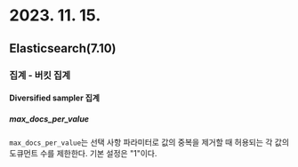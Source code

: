 # 2023. 11. 15.

## Elasticsearch(7.10)

### 집계 - 버킷 집계

#### Diversified sampler 집계

##### max_docs_per_value

`max_docs_per_value`는 선택 사항 파라미터로 값의 중복을 제거할 때 허용되는 각 값의 도큐먼트 수를 제한한다. 기본 설정은 "1"이다.

